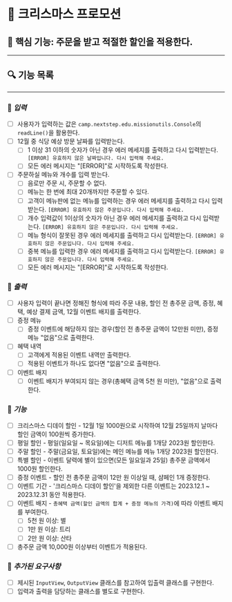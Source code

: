 # 🎄 크리스마스 프로모션

## 🎯 핵심 기능: 주문을 받고 적절한 할인을 적용한다.

---

## 🔍 기능 목록

---

### 📌 *입력*
- [ ] 사용자가 입력하는 값은 `camp.nextstep.edu.missionutils.Console`의 `readLine()`을 활용한다.
- [ ] 12월 중 식당 예상 방문 날짜를 입력받는다.
  - [ ] 1 이상 31 이하의 숫자가 아닌 경우 에러 메세지를 출력하고 다시 입력받는다. `[ERROR] 유효하지 않은 날짜입니다. 다시 입력해 주세요.`
  - [ ] 모든 에러 메시지는 "[ERROR]"로 시작하도록 작성한다.
- [ ] 주문하실 메뉴와 개수를 입력 받는다.
  - [ ] 음로만 주문 시, 주문할 수 없다.
  - [ ] 메뉴는 한 번에 최대 20개까지만 주문할 수 있다.
  - [ ] 고객이 메뉴판에 없는 메뉴를 입력하는 경우 에러 메세지를 출력하고 다시 입력받는다. `[ERROR] 유효하지 않은 주문입니다. 다시 입력해 주세요.`
  - [ ] 개수 입력값이 1이상의 숫자가 아닌 경우 에러 메세지를 출력하고 다시 입력받는다. `[ERROR] 유효하지 않은 주문입니다. 다시 입력해 주세요.`
  - [ ] 메뉴 형식이 잘못된 경우 에러 메세지를 출력하고 다시 입력받는다. `[ERROR] 유효하지 않은 주문입니다. 다시 입력해 주세요.`
  - [ ] 중복 메뉴를 입력한 경우 에러 메세지를 출력하고 다시 입력받는다. `[ERROR] 유효하지 않은 주문입니다. 다시 입력해 주세요.`
  - [ ] 모든 에러 메시지는 "[ERROR]"로 시작하도록 작성한다.

### 📌 *출력*
- [ ] 사용자 입력이 끝나면 정해진 형식에 따라 주문 내용, 할인 전 총주문 금액, 증정, 혜택, 예상 결제 금액, 12월 이벤트 배지를 출력한다.
- [ ] 증정 메뉴
  - [ ] 증정 이벤트에 해당하지 않는 경우(할인 전 총주문 금액이 12만원 미만), 증정 메뉴 "없음"으로 출력한다.
- [ ] 혜택 내역
  - [ ] 고객에게 적용된 이벤트 내역만 출력한다.
  - [ ] 적용된 이벤트가 하나도 없다면 "없음"으로 출력한다.
- [ ] 이벤트 배지
  - [ ] 이벤트 배지가 부여되지 않는 경우(총혜택 금액 5천 원 미만), "없음"으로 출력한다.

### 📌 *기능*
- [ ] 크리스마스 디데이 할인 - 12월 1일 1000원으로 시작하여 12월 25일까지 날마다 할인 금액이 100원씩 증가한다.
- [ ] 평일 할인 - 평일(일요일 ~ 목요일)에는 디저트 메뉴를 1개당 2023원 할인한다.
- [ ] 주말 할인 - 주말(금요일, 토요일)에는 메인 메뉴를 메뉴 1개당 2023원 할인한다.
- [ ] 특별 할인 - 이벤트 달력에 별이 있으면(모든 일요일과 25일) 총주문 금액에서 1000원 할인한다.
- [ ] 증정 이벤트 - 할인 전 총주문 금액이 12만 원 이상일 때, 샴페인 1개 증정한다.
- [ ] 이벤트 기간 - '크리스마스 디데이 할인'을 제외한 다른 이벤트는 2023.12.1 ~ 2023.12.31 동안 적용한다.
- [ ] 이벤트 배지 - `총혜택 금액(할인 금액의 합계 + 증정 메뉴의 가격)`에 따라 이벤트 배지를 부여한다.
  - [ ] 5천 원 이상: 별
  - [ ] 1만 원 이상: 트리
  - [ ] 2만 원 이상: 산타
- [ ] 총주문 금액 10,000원 이상부터 이벤트가 적용된다.

### 📌 *추가된 요구사항*
- [ ] 제시된 `InputView`, `OutputView` 클래스를 참고하여 입출력 클래스를 구현한다.
- [ ] 입력과 출력을 담당하는 클래스를 별도로 구현한다.